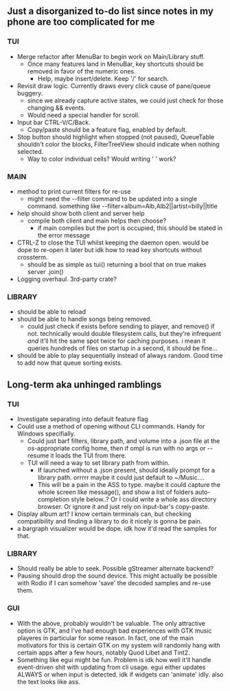 ## Just a disorganized to-do list since notes in my phone are too complicated for me

### TUI
* Merge refactor after MenuBar to begin work on Main/Library stuff.
    * Once many features land in MenuBar, key shortcuts should be removed in favor of the numeric ones.
        * Help, maybe insert/delete. Keep '/' for search.
* Revisit draw logic. Currently draws every click cause of pane/queue buggery.
    * since we already capture active states, we could just check for those changing && events.
    * Would need a special handler for scroll.
* Input bar CTRL-V/C/Back.
    * Copy/paste should be a feature flag, enabled by default.
* Stop button should highlight when stopped (not paused),
QueueTable shouldn't color the blocks,
FilterTreeView should indicate when nothing selected.
    * Way to color individual cells? Would writing ' ' work?

### MAIN
* method to print current filters for re-use
    * might need the --filter command to be updated into a single command.
      something like  --filter=album=Alb,Alb2||artist=billy||title
* help should show both client and server help
    * compile both client and main helps then choose?
        * if main compiles but the port is occupied, this should be stated in the error message
* CTRL-Z to close the TUI whilst keeping the daemon open. would be dope to re-open it later but idk how to read key shortcuts without crossterm.
    * should be as simple as tui() returning a bool that on true makes server .join()
* Logging overhaul. 3rd-party crate?

### LIBRARY
* should be able to reload
* should be able to handle songs being removed.
    * could just check if exists before sending to player, and remove() if not. technically would double filesystem calls, but they're infrequent *and* it'll hit the same spot twice for caching purposes. i mean it queries hundreds of files on startup in a second, it should be fine...
* should be able to play sequentially instead of always random. Good time to add now that queue sorting exists.

## Long-term aka unhinged ramblings

### TUI
* Investigate separating into default feature flag
* Could use a method of opening without CLI commands. Handy for Windows specifially.
    * Could just barf filters, library path, and volume into a .json file at the os-appropriate config home, then if ompl is run with no args or --resume it loads the TUI from there.
    * TUI will need a way to set library path from within.
        * If launched without a .json present, should ideally prompt for a library path. orrrrr maybe it could just default to ~/Music....
        * This will be a pain in the ASS to type. maybe it could capture the whole screen like message(), and show a list of folders auto-completion style below..? Or I could write a whole ass directory browser. Or ignore it and just rely on input-bar's copy-paste.
* Display album art? I know certain terminals can, but checking compatibility and finding a library to do it nicely is gonna be pain.
* a bargraph visualizer would be dope. idk how it'd read the samples for that.

### LIBRARY
* Should really be able to seek. Possible gStreamer alternate backend?
* Pausing should drop the sound device. This might actually be possible with Rodio if I can somehow 'save' the decoded samples and re-use them.

### GUI
* With the above, probably wouldn't be valuable. The only attractive option is GTK, and I've had enough bad experiences with GTK music playeres in particular for some reason. In fact, one of the main motivators for this is certain GTK on my system will randomly hang with certain apps after a few hours, notably Quod Libet and Tint2.
* Something like egui might be fun. Problem is idk how well it'll handle event-driven shit with updating from cli usage. egui either updates ALWAYS or when input is detected. idk if widgets can 'animate' idly. also the text looks like ass.
